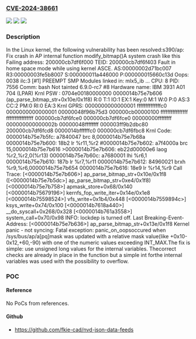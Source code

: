 ### [CVE-2024-38661](https://cve.mitre.org/cgi-bin/cvename.cgi?name=CVE-2024-38661)
![](https://img.shields.io/static/v1?label=Product&message=Linux&color=blue)
![](https://img.shields.io/static/v1?label=Version&message=1da177e4c3f4%3C%202062e3f1f237%20&color=brighgreen)
![](https://img.shields.io/static/v1?label=Vulnerability&message=n%2Fa&color=brighgreen)

### Description

In the Linux kernel, the following vulnerability has been resolved:s390/ap: Fix crash in AP internal function modify_bitmap()A system crash like this  Failing address: 200000cb7df6f000 TEID: 200000cb7df6f403  Fault in home space mode while using kernel ASCE.  AS:00000002d71bc007 R3:00000003fe5b8007 S:000000011a446000 P:000000015660c13d  Oops: 0038 ilc:3 [#1] PREEMPT SMP  Modules linked in: mlx5_ib ...  CPU: 8 PID: 7556 Comm: bash Not tainted 6.9.0-rc7 #8  Hardware name: IBM 3931 A01 704 (LPAR)  Krnl PSW : 0704e00180000000 0000014b75e7b606 (ap_parse_bitmap_str+0x10e/0x1f8)  R:0 T:1 IO:1 EX:1 Key:0 M:1 W:0 P:0 AS:3 CC:2 PM:0 RI:0 EA:3  Krnl GPRS: 0000000000000001 ffffffffffffffc0 0000000000000001 00000048f96b75d3  000000cb00000100 ffffffffffffffff ffffffffffffffff 000000cb7df6fce0  000000cb7df6fce0 00000000ffffffff 000000000000002b 00000048ffffffff  000003ff9b2dbc80 200000cb7df6fcd8 0000014bffffffc0 000000cb7df6fbc8  Krnl Code: 0000014b75e7b5fc: a7840047            brc     8,0000014b75e7b68a  0000014b75e7b600: 18b2                lr      %r11,%r2  #0000014b75e7b602: a7f4000a            brc     15,0000014b75e7b616  >0000014b75e7b606: eb22d00000e6        laog    %r2,%r2,0(%r13)  0000014b75e7b60c: a7680001            lhi     %r6,1  0000014b75e7b610: 187b                lr      %r7,%r11  0000014b75e7b612: 84960021            brxh    %r9,%r6,0000014b75e7b654  0000014b75e7b616: 18e9                lr      %r14,%r9  Call Trace:  [<0000014b75e7b606>] ap_parse_bitmap_str+0x10e/0x1f8  ([<0000014b75e7b5dc>] ap_parse_bitmap_str+0xe4/0x1f8)  [<0000014b75e7b758>] apmask_store+0x68/0x140  [<0000014b75679196>] kernfs_fop_write_iter+0x14e/0x1e8  [<0000014b75598524>] vfs_write+0x1b4/0x448  [<0000014b7559894c>] ksys_write+0x74/0x100  [<0000014b7618a440>] __do_syscall+0x268/0x328  [<0000014b761a3558>] system_call+0x70/0x98  INFO: lockdep is turned off.  Last Breaking-Event-Address:  [<0000014b75e7b636>] ap_parse_bitmap_str+0x13e/0x1f8  Kernel panic - not syncing: Fatal exception: panic_on_oopsoccured when /sys/bus/ap/a[pq]mask was updated with a relative mask value(like +0x10-0x12,+60,-90) with one of the numeric values exceeding INT_MAX.The fix is simple: use unsigned long values for the internal variables. Thecorrect checks are already in place in the function but a simple int forthe internal variables was used with the possibility to overflow.

### POC

#### Reference
No PoCs from references.

#### Github
- https://github.com/fkie-cad/nvd-json-data-feeds

